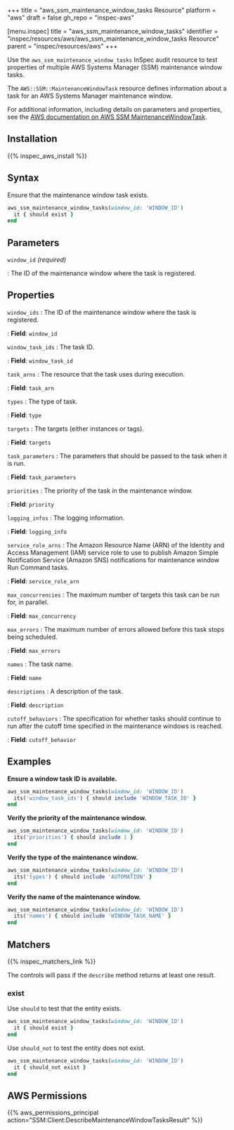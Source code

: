 +++
title = "aws_ssm_maintenance_window_tasks Resource"
platform = "aws"
draft = false
gh_repo = "inspec-aws"

[menu.inspec]
title = "aws_ssm_maintenance_window_tasks"
identifier = "inspec/resources/aws/aws_ssm_maintenance_window_tasks Resource"
parent = "inspec/resources/aws"
+++

Use the `aws_ssm_maintenance_window_tasks` InSpec audit resource to test properties of multiple AWS Systems Manager (SSM) maintenance window tasks.

The `AWS::SSM::MaintenanceWindowTask` resource defines information about a task for an AWS Systems Manager maintenance window.

For additional information, including details on parameters and properties, see the [AWS documentation on AWS SSM MaintenanceWindowTask](https://docs.aws.amazon.com/AWSCloudFormation/latest/UserGuide/aws-resource-ssm-maintenancewindowtask.html).

## Installation

{{% inspec_aws_install %}}

## Syntax

Ensure that the maintenance window task exists.

```ruby
aws_ssm_maintenance_window_tasks(window_id: 'WINDOW_ID')
  it { should exist }
end
```

## Parameters

`window_id` _(required)_

: The ID of the maintenance window where the task is registered.

## Properties

`window_ids`
: The ID of the maintenance window where the task is registered.

: **Field**: `window_id`

`window_task_ids`
: The task ID.

: **Field**: `window_task_id`

`task_arns`
: The resource that the task uses during execution.

: **Field**: `task_arn`

`types`
: The type of task.

: **Field**: `type`

`targets`
: The targets (either instances or tags).

: **Field**: `targets`

`task_parameters`
: The parameters that should be passed to the task when it is run.

: **Field**: `task_parameters`

`priorities`
: The priority of the task in the maintenance window.

: **Field**: `priority`

`logging_infos`
: The logging information.

: **Field**: `logging_info`

`service_role_arns`
: The Amazon Resource Name (ARN) of the Identity and Access Management (IAM) service role to use to publish Amazon Simple Notification Service (Amazon SNS) notifications for maintenance window Run Command tasks.

: **Field**: `service_role_arn`

`max_concurrencies`
: The maximum number of targets this task can be run for, in parallel.

: **Field**: `max_concurrency`

`max_errors`
: The maximum number of errors allowed before this task stops being scheduled.

: **Field**: `max_errors`

`names`
: The task name.

: **Field**: `name`

`descriptions`
: A description of the task.

: **Field**: `description`

`cutoff_behaviors`
: The specification for whether tasks should continue to run after the cutoff time specified in the maintenance windows is reached.

: **Field**: `cutoff_behavior`

## Examples

**Ensure a window task ID is available.**

```ruby
aws_ssm_maintenance_window_tasks(window_id: 'WINDOW_ID')
  its('window_task_ids') { should include 'WINDOW_TASK_ID' }
end
```

**Verify the priority of the maintenance window.**

```ruby
aws_ssm_maintenance_window_tasks(window_id: 'WINDOW_ID')
  its('priorities') { should include 1 }
end
```

**Verify the type of the maintenance window.**

```ruby
aws_ssm_maintenance_window_tasks(window_id: 'WINDOW_ID')
  its('types') { should include 'AUTOMATION' }
end
```

**Verify the name of the maintenance window.**

```ruby
aws_ssm_maintenance_window_tasks(window_id: 'WINDOW_ID')
  its('names') { should include 'WINDOW_TASK_NAME' }
end
```

## Matchers

{{% inspec_matchers_link %}}

The controls will pass if the `describe` method returns at least one result.

### exist

Use `should` to test that the entity exists.

```ruby
aws_ssm_maintenance_window_tasks(window_id: 'WINDOW_ID')
  it { should exist }
end
```

Use `should_not` to test the entity does not exist.

```ruby
aws_ssm_maintenance_window_tasks(window_id: 'WINDOW_ID')
  it { should_not exist }
end
```

## AWS Permissions

{{% aws_permissions_principal action="SSM:Client:DescribeMaintenanceWindowTasksResult" %}}
